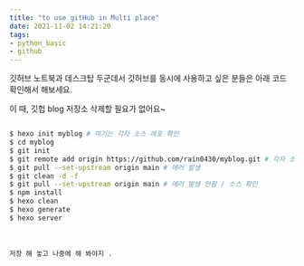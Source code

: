 ```yaml
---
title: "to use gitHub in Multi place"
date: 2021-11-02 14:21:20
tags: 
- python_basic
- github
---
```




깃허브 노트북과 데스크탑 두군데서 
깃허브를 동시에 사용하고 싶은 분들은 
아래 코드 확인해서 해보세요.

이 때, 깃헙 blog 저장소 삭제할 필요가 없어요~


``` bash

$ hexo init myblog # 여기는 각자 소스 레포 확인
$ cd myblog
$ git init 
$ git remote add origin https://github.com/rain0430/myblog.git # 각자 소스 레포 주소
$ git pull --set-upstream origin main # 에러 발생
$ git clean -d -f
$ git pull --set-upstream origin main # 에러 발생 안함 / 소스 확인
$ npm install 
$ hexo clean
$ hexo generate
$ hexo server 
```

<br>



    저장 해 놓고 나중에 해 봐야지 .